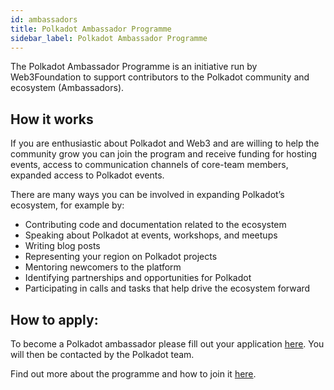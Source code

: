 ```yaml
---
id: ambassadors
title: Polkadot Ambassador Programme
sidebar_label: Polkadot Ambassador Programme
---
```


The Polkadot Ambassador Programme is an initiative run by Web3Foundation to support contributors to
the Polkadot community and ecosystem (Ambassadors).

## How it works

If you are enthusiastic about Polkadot and Web3 and are willing to help the community grow you can
join the program and receive funding for hosting events, access to communication channels of
core-team members, expanded access to Polkadot events.  

There are many ways you can be involved in expanding Polkadot’s ecosystem, for example by:

- Contributing code and documentation related to the ecosystem
- Speaking about Polkadot at events, workshops, and meetups
- Writing blog posts
- Representing your region on Polkadot projects
- Mentoring newcomers to the platform
- Identifying partnerships and opportunities for Polkadot
- Participating in calls and tasks that help drive the ecosystem forward

## How to apply:

To become a Polkadot ambassador please fill out your application
[here](https://share.hsforms.com/1LtBuOi1bSs-p8XGXC_hoyw4752a?__hstc=123948821.70a325bdf6a1bb40f540ac9a8a360d8b.1598640553003.1610053172383.1610445961306.40&__hssc=123948821.1.1610445961306&__hsfp=1205054983).
You will then be contacted by the Polkadot team.

Find out more about the programme and how to join it
[here](https://polkadot.network/polkadot-ambassador-program/?utm_source=twitter&utm_medium=social&utm_campaign=Ambassador%20program).
